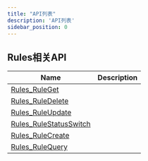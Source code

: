 ```yaml
---
title: "API列表"
description: 'API列表'
sidebar_position: 0
---
```





## Rules相关API

| Name |  Description | 
| ---- |  ----------- | 
| [Rules_RuleGet](./method_Rules_RuleGet)|   |
| [Rules_RuleDelete](./method_Rules_RuleDelete)|   |
| [Rules_RuleUpdate](./method_Rules_RuleUpdate)|   |
| [Rules_RuleStatusSwitch](./method_Rules_RuleStatusSwitch)|   |
| [Rules_RuleCreate](./method_Rules_RuleCreate)|   |
| [Rules_RuleQuery](./method_Rules_RuleQuery)|   |
